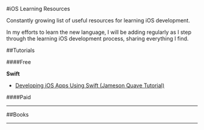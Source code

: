 #iOS Learning Resources

Constantly growing list of useful resources for learning iOS development. 

In my efforts to learn the new language, I will be adding regularly as I step through the learning iOS development process, sharing everything I find.

##Tutorials

####Free

**Swift**

* [Developing iOS Apps Using Swift (Jameson Quave Tutorial)](http://jamesonquave.com/blog/developing-ios-apps-using-swift-tutorial/)  

####Paid

---

##Books

---



